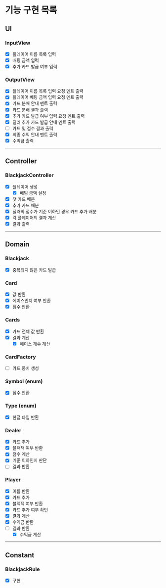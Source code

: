 # 기능 구현 목록

## UI
### InputView
- [x] 플레이어 이름 목록 입력
- [x] 배팅 금액 입력
- [x] 추가 카드 발급 여부 입력

### OutputView
- [x] 플레이어 이름 목록 입력 요청 멘트 출력
- [x] 플레이어 베팅 금액 입력 요청 멘트 출력
- [x] 카드 분배 안내 멘트 출력
- [x] 카드 분배 결과 출력
- [x] 추가 카드 발급 여부 입력 요청 멘트 출력
- [x] 딜러 추가 카드 발급 안내 멘트 출력
- [ ] 카드 및 점수 결과 출력
- [x] 최종 수익 안내 멘트 출력
- [x] 수익금 출력
---

## Controller
### BlackjackController
- [x] 플레이어 생성
  - [x] 배팅 금액 설정
- [x] 첫 카드 배분
- [x] 추가 카드 배분
- [x] 딜러의 점수가 기준 이하인 경우 카드 추가 배분
- [x] 각 플레이어의 결과 계산
- [x] 결과 출력
---

## Domain
### Blackjack
- [x] 중복되지 않은 카드 발급

### Card
- [x] 값 반환
- [x] 에이스인지 여부 반환
- [x] 점수 반환

### Cards
- [x] 카드 전체 값 반환
- [x] 결과 계산
  - [x] 에이스 개수 계산

### CardFactory
- [ ] 카드 뭉치 생성

### Symbol (enum)
- [x] 점수 반환

### Type (enum)
- [x] 한글 타입 반환

### Dealer
- [x] 카드 추가
- [x] 블랙잭 여부 반환
- [x] 점수 계산
- [x] 기준 이하인지 판단
- [ ] 결과 반환

### Player
- [x] 이름 반환
- [x] 카드 추가
- [x] 블랙잭 여부 반환
- [x] 카드 추가 여부 확인
- [x] 결과 계산
- [x] 수익금 반환
- [ ] 결과 반환
  - [x] 수익금 계산
---

## Constant
### BlackjackRule
- [x] 구현
